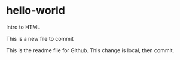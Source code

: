 # hello-world
Intro to HTML

This is a new file to commit

This is the readme file for Github. This change is local, then commit.

